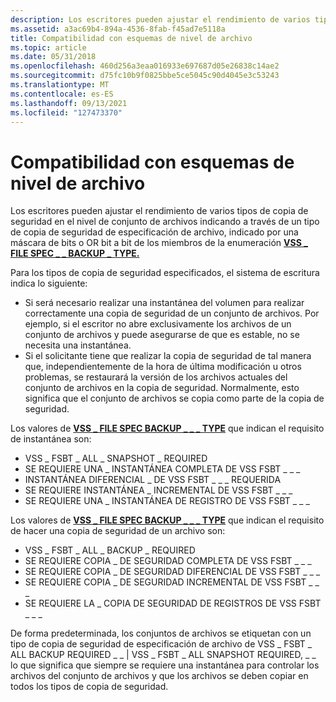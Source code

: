 ```yaml
---
description: Los escritores pueden ajustar el rendimiento de varios tipos de copia de seguridad en el nivel de conjunto de archivos indicando a través de un tipo de copia de seguridad de especificación de archivo, indicado por una máscara de bits o OR bit a bit de los miembros de la enumeración VSS \_ FILE \_ SPEC BACKUP \_ \_ TYPE.
ms.assetid: a3ac69b4-894a-4536-8fab-f45ad7e5118a
title: Compatibilidad con esquemas de nivel de archivo
ms.topic: article
ms.date: 05/31/2018
ms.openlocfilehash: 460d256a3eaa016933e697687d05e26838c14ae2
ms.sourcegitcommit: d75fc10b9f0825bbe5ce5045c90d4045e3c53243
ms.translationtype: MT
ms.contentlocale: es-ES
ms.lasthandoff: 09/13/2021
ms.locfileid: "127473370"
---
```

# <a name="file-level-schema-support"></a>Compatibilidad con esquemas de nivel de archivo

Los escritores pueden ajustar el rendimiento de [](vssgloss-f.md) varios tipos de copia de seguridad en el nivel de conjunto de archivos indicando a través de un tipo de copia de seguridad de especificación de archivo, indicado por una máscara de bits o OR bit a bit de los miembros de la enumeración [**VSS \_ FILE SPEC \_ \_ BACKUP \_ TYPE.**](/windows/desktop/api/Vss/ne-vss-vss_file_spec_backup_type)

Para los tipos de copia de seguridad especificados, el sistema de escritura indica lo siguiente:

-   Si será necesario realizar una instantánea del volumen para realizar correctamente una copia de seguridad de un conjunto de archivos. Por ejemplo, si el escritor no abre exclusivamente los archivos de un conjunto de archivos y puede asegurarse de que es estable, no se necesita una instantánea.
-   Si el solicitante tiene que realizar la copia de seguridad de tal manera que, independientemente de la hora de última modificación u otros problemas, se restaurará la versión de los archivos actuales del conjunto de archivos en la copia de seguridad. Normalmente, esto significa que el conjunto de archivos se copia como parte de la copia de seguridad.

Los valores de [**VSS \_ FILE SPEC BACKUP \_ \_ \_ TYPE**](/windows/desktop/api/Vss/ne-vss-vss_file_spec_backup_type) que indican el requisito de instantánea son:

-   VSS \_ FSBT \_ ALL \_ SNAPSHOT \_ REQUIRED
-   SE REQUIERE UNA \_ INSTANTÁNEA COMPLETA DE VSS FSBT \_ \_ \_
-   INSTANTÁNEA DIFERENCIAL \_ DE VSS FSBT \_ \_ \_ REQUERIDA
-   SE REQUIERE INSTANTÁNEA \_ INCREMENTAL DE VSS FSBT \_ \_ \_
-   SE REQUIERE UNA \_ INSTANTÁNEA DE REGISTRO DE VSS FSBT \_ \_ \_

Los valores de [**VSS \_ FILE SPEC BACKUP \_ \_ \_ TYPE**](/windows/desktop/api/Vss/ne-vss-vss_file_spec_backup_type) que indican el requisito de hacer una copia de seguridad de un archivo son:

-   VSS \_ FSBT \_ ALL \_ BACKUP \_ REQUIRED
-   SE REQUIERE COPIA \_ DE SEGURIDAD COMPLETA DE VSS FSBT \_ \_ \_
-   SE REQUIERE COPIA \_ DE SEGURIDAD DIFERENCIAL DE VSS FSBT \_ \_ \_
-   SE REQUIERE COPIA \_ DE SEGURIDAD INCREMENTAL DE VSS FSBT \_ \_ \_
-   SE REQUIERE LA \_ COPIA DE SEGURIDAD DE REGISTROS DE VSS FSBT \_ \_ \_

De forma predeterminada, los conjuntos de archivos se etiquetan con un tipo de copia de seguridad de especificación de archivo de VSS \_ FSBT \_ ALL BACKUP REQUIRED \_ \_ \| VSS \_ FSBT \_ ALL SNAPSHOT REQUIRED, \_ \_ lo que significa que siempre se requiere una instantánea para controlar los archivos del conjunto de archivos y que los archivos se deben copiar en todos los tipos de copia de seguridad.

 

 



